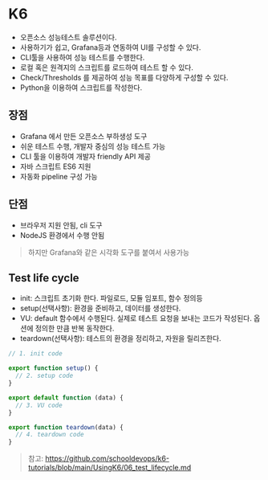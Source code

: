 # K6
- 오픈소스 성능테스트 솔루션이다.
- 사용하기가 쉽고, Grafana등과 연동하여 UI를 구성할 수 있다.
- CLI툴을 사용하여 성능 테스트를 수행한다.
- 로컬 혹은 원격지의 스크립트를 로드하여 테스트 할 수 있다.
- Check/Thresholds 를 제공하여 성능 목표를 다양하게 구성할 수 있다.
- Python을 이용하여 스크립트를 작성한다.

## 장점
- Grafana 에서 만든 오픈소스 부하생성 도구
- 쉬운 테스트 수행, 개발자 중심의 성능 테스트 가능
- CLI 툴을 이용하여 개발자 friendly API 제공
- 자바 스크립트 ES6 지원
- 자동화 pipeline 구성 가능

## 단점
- 브라우저 지원 안됨, cli 도구
- NodeJS 환경에서 수행 안됨

> 하지만 Grafana와 같은 시각화 도구를 붙여서 사용가능

## Test life cycle
- init: 스크립트 초기화 한다. 파일로드, 모듈 임포트, 함수 정의등
- setup(선택사항): 환경을 준비하고, 데이터를 생성한다.
- VU: default 함수에서 수행된다. 실제로 테스트 요청을 보내는 코드가 작성된다. 옵션에 정의한 만큼 반복 동작한다.
- teardown(선택사항): 테스트의 환경을 정리하고, 자원을 릴리즈한다.

```js
// 1. init code

export function setup() {
  // 2. setup code
}

export default function (data) {
  // 3. VU code
}

export function teardown(data) {
  // 4. teardown code
}
```
 > 참고: https://github.com/schooldevops/k6-tutorials/blob/main/UsingK6/06_test_lifecycle.md
